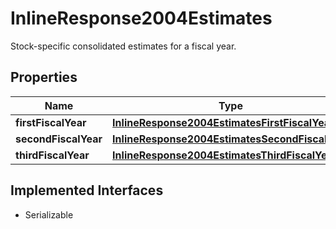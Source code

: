 

# InlineResponse2004Estimates

Stock-specific consolidated estimates for a fiscal year.

## Properties

Name | Type | Description | Notes
------------ | ------------- | ------------- | -------------
**firstFiscalYear** | [**InlineResponse2004EstimatesFirstFiscalYear**](InlineResponse2004EstimatesFirstFiscalYear.md) |  |  [optional]
**secondFiscalYear** | [**InlineResponse2004EstimatesSecondFiscalYear**](InlineResponse2004EstimatesSecondFiscalYear.md) |  |  [optional]
**thirdFiscalYear** | [**InlineResponse2004EstimatesThirdFiscalYear**](InlineResponse2004EstimatesThirdFiscalYear.md) |  |  [optional]


## Implemented Interfaces

* Serializable


